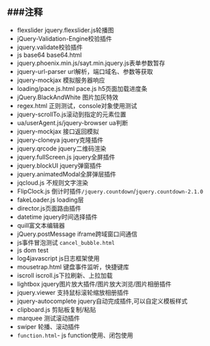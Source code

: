 ###注释
---
* flexslider jquery.flexslider.js轮播图
* jQuery-Validation-Engine校验插件
* jquery.validate校验插件
* js base64 base64.html
* jquery.phoenix.min.js/sayt.min.jquery.js表单参数暂存
* jquery-url-parser url解析，端口域名、参数等获取
* jquery-mockjax 模拟服务器响应
* loading/pace.js.html pace.js h5页面加载进度条
* jQuery.BlackAndWhite 图片加灰特效
* regex.html 正则测试，console对象使用测试
* jquery-scrollTo.js滚动到指定的元素位置
* ua/userAgent.js/jquery-browser ua判断
* jquery-mockjax 接口返回模拟
* jquery-cloneya jquery克隆插件
* jquery.qrcode jquery二维码渲染
* jquery.fullScreen.js jquery全屏插件
* jquery.blockUI jquery弹窗插件
* jquery.animatedModal全屏弹层插件
* jqcloud.js 不规则文字渲染
* FlipClock.js 倒计时插件`/jquery.countdown`/`jquery.countdown-2.1.0`
* fakeLoader.js loading层
* director.js页面路由插件
* datetime jquery时间选择插件
* quill富文本编辑器
* jQuery.postMessage iframe跨域窗口间通信
* js事件冒泡测试  `cancel_bubble.html`
* js dom test
* log4javascript js日志框架使用
* mousetrap.html 键盘事件监听，快捷键库
* iscroll iscroll.js下拉刷新、上拉加载
* lightbox jquery图片放大插件/图片放大浏览/图片相册插件
* jquery.viewer 支持鼠标滚轮缩放相册插件
* jquery-autocomplete jquery自动完成插件,可以自定义模板样式
* clipboard.js 剪贴板复制/粘贴
* marquee 测试滚动插件
* swiper 轮播、滚动插件
* `function.html`- js function使用、闭包使用